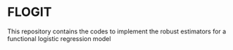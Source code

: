 # FLOGIT
This repository contains the codes to implement the robust estimators for a functional logistic regression model
